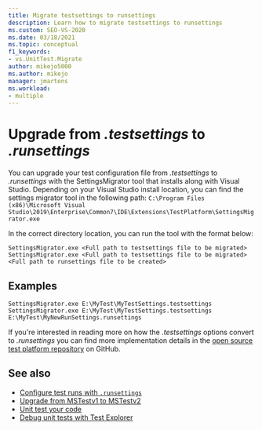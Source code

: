 ```yaml
---
title: Migrate testsettings to runsettings
description: Learn how to migrate testsettings to runsettings
ms.custom: SEO-VS-2020
ms.date: 03/18/2021
ms.topic: conceptual
f1_keywords:
- vs.UnitTest.Migrate
author: mikejo5000
ms.author: mikejo
manager: jmartens
ms.workload:
- multiple
---
```


# Upgrade from  *.testsettings* to *.runsettings*

You can upgrade your test configuration file from *.testsettings* to *.runsettings* with the SettingsMigrator tool that installs along with Visual Studio. Depending on your Visual Studio install location, you can find the settings migrator tool in the following path:
`C:\Program Files (x86)\Microsoft Visual Studio\2019\Enterprise\Common7\IDE\Extensions\TestPlatform\SettingsMigrator.exe`

In the correct directory location, you can run the tool with the format below:

```console
SettingsMigrator.exe <Full path to testsettings file to be migrated>
SettingsMigrator.exe <Full path to testsettings file to be migrated> <Full path to runsettings file to be created>
```

## Examples
```console
SettingsMigrator.exe E:\MyTest\MyTestSettings.testsettings
SettingsMigrator.exe E:\MyTest\MyTestSettings.testsettings E:\MyTest\MyNewRunSettings.runsettings
```

If you're interested in reading more on how the *.testsettings* options convert to *.runsettings* you can find more implementation details in the [open source test platform repository](https://github.com/microsoft/vstest-docs/blob/master/RFCs/0023-TestSettings-Deprecation.md#migration) on GitHub.

## See also

- [Configure test runs with `.runsettings`](../test/configure-unit-tests-by-using-a-dot-runsettings-file.md)
- [Upgrade from MSTestv1 to MSTestv2](../test/mstest-update-to-mstestv2.md)
- [Unit test your code](../test/unit-test-your-code.md)
- [Debug unit tests with Test Explorer](../test/debug-unit-tests-with-test-explorer.md)
